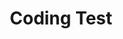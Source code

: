 ---
title: "Coding Test"
layout: category
permalink: /codingtest/
taxonomy: codingtest
author_profile: true
sidebar_main: true
sidebar:
    nav: "docs"
---